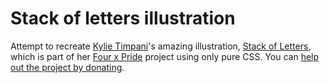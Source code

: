 # Stack of letters illustration

Attempt to recreate [Kylie Timpani](https://twitter.com/kylietimpani)'s amazing illustration, [Stack of Letters](https://fourxpride.com/stack-of-letters/), which is part of her [Four x Pride](https://fourxpride.com/) project using only pure CSS. You can [help out the project by donating](https://www.gofundme.com/f/four-x-pride/).